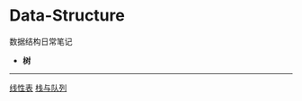 # Data-Structure
数据结构日常笔记
- **树** 

-------------------
 [线性表](https://zh.wikipedia.org/wiki/Markdown)
 [栈与队列](https://zh.wikipedia.org/wiki/Markdown)
